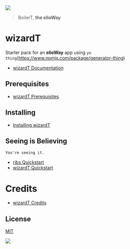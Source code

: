 ![](https://elioway.gitlab.io/ribs/wizardT/elio-boiler-t-logo.png)

> BoilerT, **the elioWay**

# wizardT

Starter pack for an **elioWay** app using `yo thing`(<https://www.npmjs.com/package/generator-thing>)

- [wizardT Documentation](https://elioway.gitlab.io/ribs/wizardT/)

## Prerequisites

- [wizardT Prerequisites](https://elioway.gitlab.io/ribs/wizardT/installing.html)

## Installing

- [Installing wizardT](https://elioway.gitlab.io/ribs/wizardT/installing.html)

## Seeing is Believing

```
You're seeing it.
```

- [ribs Quickstart](https://elioway.gitlab.io/ribs/quickstart.html)
- [wizardT Quickstart](https://elioway.gitlab.io/ribs/wizardT/quickstart.html)

# Credits

- [wizardT Credits](https://elioway.gitlab.io/ribs/wizardT/credits.html)

## License

[MIT](license)

![](https://elioway.gitlab.io/ribs/wizardT/apple-touch-icon.png)
